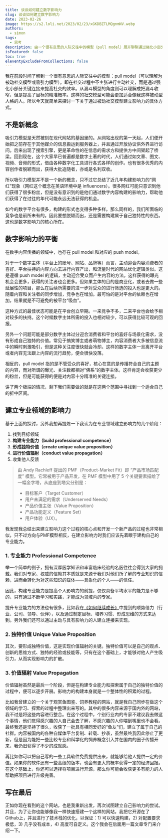 ```yaml
---
title: 谈谈如何建立数字影响力
slug: 谈谈如何建立数字影响力
date: 2023-02-26
image: https://s2.loli.net/2023/02/23/xGKDBZTLMQgnmNV.webp
authors:
  - simon
tags:
  - 思考
description: 由一个很有意思的人际交往中的模型（pull model）展开聊聊通过强化小部分关键连接来高效形成影响力的概念，以及在专业领域建立影响力的三个核心阶段。
isFeatured: false
toc: true
eleventyExcludeFromCollections: false
---
```


我在前段时间了解到一个很有意思的人际交往中的模型：pull model（可以理解为被动社交模型或吸引力模型）。即在社交过程中不主张进行主动社交，而是通过强化小部分关键连接来提高社交的效率。从漏斗模型的角度则可以理解成把漏斗收窄，但是提高了目标的精准概率。这样的社交模型可能会更加适合像我这样被动型人格的人。所以今天就简单来探讨一下关于通过被动社交模型建立影响力的具体方式。

## 不是新概念

吸引力模型是天然被刻在现代网站的基因里的。从网站出现的第一天起，人们便开始把之前存在于其他媒介的信息搬运到服务器上，并且通过开放协议供外界进行访问。后来出现了搜索引擎，更是革命性的在信息的需求方和提供方中间架起了桥梁。回到现在，这个大家早已普遍都是数字土著的时代，人们通过如文章、图文、视频、音频的形式，借由各种数字化工具进行各式各样的创作。也有很多优秀的内容创作者脱颖而出，获得大批追随者，亦或是名利双收。

所以吸引力模型并不是一个新的概念，只不过它总结了近几年构建影响力的“网红”现象（网红这个概念在英语环境中是 influencers）。很多网红可能只意识到他们获得了很多粉丝，但是没有意识到的是他们通过数字内容构建的影响力，帮助他们获得了在过往的年代可能永远无法获得的机会。

如今的数字平台有很多，构建的形式也变得多种多样。那么同样的，我们所面临的竞争也是前所未有的。因此要想脱颖而出，还是需要构建属于自己独特性的东西。这也是数字影响力的核心所在。

## 数字影响力的平衡

在数字内容传播的领域中，也存在 pull model 和对应的 push model。

对于一个数字主体（平台上的账号、网站、品牌等）而言，主动迎合内容消费者的喜好、平台扶持的内容方向去进行内容产出，和流量时代的网站优化逻辑类似。这是遵循 push model 的逻辑，主动迎合受众而产生内容的方法。这样获得的曝光机会会更多，获得的关注者也会更多。但如果主体的目的是商业化，或者去做一些延展性的项目，那么在后续所需要的进一步对受众的进行筛选的投入也是更大的。随着内容和关注者的同步增加，竞争也在增加。最可怕的是对平台的依赖也在增加，结果就是不可避免的被平台“吸血”。

这种方式的最佳状态可能是在平台创立早期。一来竞争不多，二来平台也会给予相对较多的扶持。这个时候数字主体所需的投入也相对较少，可以获得比较可观的回报。

另外一个问题可能是部分数字主体过分迎合消费者和平台的喜好与场景化需求，没有形成自己独特的价值。常见于搞笑博主或者萌物博主，内容消费者大多被信息流中的瞬时刺激吸引，但是这种关注度很快就会冷却。这样的数字主体一旦离开平台或者内容无法跟上内容的流行趋势，便会很快没落。

相反的，pull model 指的是不管受众的喜好，核心在意的是传播符合自己的主题的内容，而对所谓的曝光、关注数都相对“佛系”的数字主体。这样肯定会收获更少的粉丝，但是可能获得的便是对内容十分精准的关键连接。

讲了两个极端的情况，剩下我们需要做的就是在这两个范围中寻找到一个适合自己的折中区间。

## 建立专业领域的影响力

基于上面的探讨，另外我想再提炼一下我认为在专业领域建立影响力的几个阶段：

1. 找到目标领域
2. **构建专业能力（build professional competence）**
3. **形成独特价值（create unique value proposition）**
4. **进行价值辐射（conduct value propagation）**
5. 收集他人反馈

> 由 Andy Rachleff 提出的 PMF（Product-Market Fit）即 “产品市场匹配度” 模型。它常被用于产品开发，在 PMF 模型中用了 5 个关键要素描绘了一幅金字塔，从底座到塔尖分别是：
> * 目标客户（Target Customer）
> * 用户未满足的需求（Underserved Needs）
> * 产品价值主张（Value Proposition）
> * 产品功能定义（Feature Set）
> * 用户体验（UX）。

我发现我总结出来建立影响力这个过程的核心点和开发一个新产品的过程也非常相似，只不过方向与PMF模型相反，在建立影响力时我们应该先着眼于建构自己的专业能力。

### 1. 专业能力 Professional Competence

举一个简单的例子，拥有深厚医学知识和丰富临床经验的名医往往会得到大家的拥戴。我们对专家、权威的信赖其本质就是来源于我们对他们所了解的专业知识的信赖，进而会转化为对这些知识的载体——具象化的个人——的信任。

因此，构建专业能力是提高个人影响力的前提，仅仅具备平均水平的能力是不够的，只有通过不断学习和实践，才能成为领域内的专家。

提升专业能力的方法也有很多，比如我在[《如何继续成长》](/post/如何继续成长/ "成长一词常见形容幼年、儿童阶段，但不可否认的是终生成长对人的重要性。这篇文章我简单总结了一些自己在如今这个阶段对于成长的认识。")中提到的顺势借力（行业、公司、领导、伙伴），以及通过制定目标、培养习惯、形成思维的方式来达到。另外我们还可以通过主动与具有影响力的人建立连接来实现。

### 2. 独特价值 Unique Value Proposition

其次，要形成独特价值，这是实现价值辐射的关键。独特价值可以是自己的观点、创新的思维方式、独特的经验或技能等，只有在这个基础上，才能够对他人产生吸引力，从而实现影响力的扩散。

### 3. 价值辐射 Value Propagation

价值辐射虽然是最后一个阶段，但是在构建专业能力和探索属于自己的独特价值的过程中，便可以逐步开展。影响力的构建本身就是一个整体性的积累的过程。

比如我曾建立的一个关于观赏鱼图鉴、饲养教程的网站，就是我自己同步在做这个领域的学习、探索的过程中整理出来写的。其中的很多内容来源于国内外的网站，我不过是将这些内容进行整合。在这个过程中，个别行业内的专家不建议我去做这个事情，他们觉得感兴趣的人自己会去了解，不感兴趣的人你喂到嘴里也不会看。最终我还是坚持了很久，收获了一批具有相同爱好的“鱼友”们，建立了属于自己的社群。内容被国内的各种自媒体平台复制、转载、抄袭，虽然最终我因此停止了更新，但是因为能把一些比较专业和科学化的饲养概念引入并在国内的圈子传播开来，我仍旧获得了不少的成就感。

再比如你可以把自己写的一些工具软件免费提供出来，就能够给他人提供一定的价值。如果你的软件还有一些高级的版本，也会有更大的概率获得一定的经济回报。在这个基础上，你还可以选择将项目进行开源，那么你可能会收获更多有能力的人帮助把项目进行升级完善。
## 写在最后

正如你现在看到的这个网站，也是我重新出发，再次试图建立自己影响力的尝试。并且，为了让你也能够像我一样快速搭建一个这样的网站，我把它开源在了Github上，并且进行了技术栈的优化，以保证：1) 可以快速构建，2) 对配置要求极低，3) 几乎没有成本，4) 高度可自定义。这个我会在后面用一篇文章专门来介绍一下。
